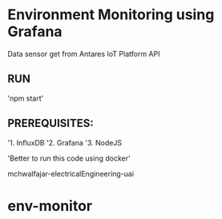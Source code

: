 # Environment Monitoring using Grafana

Data sensor get from Antares IoT Platform API

## RUN
'npm start'

## PREREQUISITES:
'1. InfluxDB
'2. Grafana
'3. NodeJS

'Better to run this code using docker'

mchwalfajar-electricalEngineering-uai
# env-monitor
